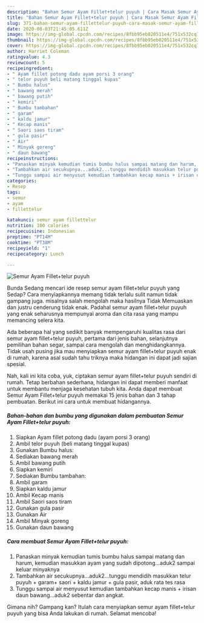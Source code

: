 ```yaml
---
description: "Bahan Semur Ayam Fillet+telur puyuh | Cara Masak Semur Ayam Fillet+telur puyuh Yang Enak Dan Lezat"
title: "Bahan Semur Ayam Fillet+telur puyuh | Cara Masak Semur Ayam Fillet+telur puyuh Yang Enak Dan Lezat"
slug: 371-bahan-semur-ayam-fillettelur-puyuh-cara-masak-semur-ayam-fillettelur-puyuh-yang-enak-dan-lezat
date: 2020-08-03T21:45:05.611Z
image: https://img-global.cpcdn.com/recipes/8fbb95eb020511e4/751x532cq70/semur-ayam-fillettelur-puyuh-foto-resep-utama.jpg
thumbnail: https://img-global.cpcdn.com/recipes/8fbb95eb020511e4/751x532cq70/semur-ayam-fillettelur-puyuh-foto-resep-utama.jpg
cover: https://img-global.cpcdn.com/recipes/8fbb95eb020511e4/751x532cq70/semur-ayam-fillettelur-puyuh-foto-resep-utama.jpg
author: Harriet Coleman
ratingvalue: 4.3
reviewcount: 5
recipeingredient:
- " Ayam fillet potong dadu ayam porsi 3 orang"
- " telor puyuh beli matang tinggal kupas"
- " Bumbu halus"
- " bawang merah"
- " bawang putih"
- " kemiri"
- " Bumbu tambahan"
- " garam"
- " kaldu jamur"
- " Kecap manis"
- " Saori saos tiram"
- " gula pasir"
- " Air"
- " Minyak goreng"
- " daun bawang"
recipeinstructions:
- "Panaskan minyak kemudian tumis bumbu halus sampai matang dan harum, kemudian masukkan ayam yang sudah dipotong...aduk2 sampai keluar minyaknya"
- "Tambahkan air secukupnya...aduk2...tunggu mendidih masukkan telur puyuh + garam+ saori + kaldu jamur + gula pasir, aduk rata tes rasa"
- "Tunggu sampai air menyusut kemudian tambahkan kecap manis + irisan daun bawang...aduk2 sebentar dan angkat."
categories:
- Resep
tags:
- semur
- ayam
- fillettelur

katakunci: semur ayam fillettelur 
nutrition: 100 calories
recipecuisine: Indonesian
preptime: "PT14M"
cooktime: "PT38M"
recipeyield: "1"
recipecategory: Lunch

---
```



![Semur Ayam Fillet+telur puyuh](https://img-global.cpcdn.com/recipes/8fbb95eb020511e4/751x532cq70/semur-ayam-fillettelur-puyuh-foto-resep-utama.jpg)

Bunda Sedang mencari ide resep semur ayam fillet+telur puyuh yang Sedap? Cara menyiapkannya memang tidak terlalu sulit namun tidak gampang juga. misalnya salah mengolah maka hasilnya Tidak Memuaskan dan justru cenderung tidak enak. Padahal semur ayam fillet+telur puyuh yang enak seharusnya mempunyai aroma dan cita rasa yang mampu memancing selera kita.

Ada beberapa hal yang sedikit banyak mempengaruhi kualitas rasa dari semur ayam fillet+telur puyuh, pertama dari jenis bahan, selanjutnya pemilihan bahan segar, sampai cara mengolah dan menghidangkannya. Tidak usah pusing jika mau menyiapkan semur ayam fillet+telur puyuh enak di rumah, karena asal sudah tahu triknya maka hidangan ini dapat jadi sajian spesial.




Nah, kali ini kita coba, yuk, ciptakan semur ayam fillet+telur puyuh sendiri di rumah. Tetap berbahan sederhana, hidangan ini dapat memberi manfaat untuk membantu menjaga kesehatan tubuh kita. Anda dapat membuat Semur Ayam Fillet+telur puyuh memakai 15 jenis bahan dan 3 tahap pembuatan. Berikut ini cara untuk membuat hidangannya.

<!--inarticleads1-->

##### Bahan-bahan dan bumbu yang digunakan dalam pembuatan Semur Ayam Fillet+telur puyuh:

1. Siapkan  Ayam fillet potong dadu (ayam porsi 3 orang)
1. Ambil  telor puyuh (beli matang tinggal kupas)
1. Gunakan  Bumbu halus:
1. Sediakan  bawang merah
1. Ambil  bawang putih
1. Siapkan  kemiri
1. Sediakan  Bumbu tambahan:
1. Ambil  garam
1. Siapkan  kaldu jamur
1. Ambil  Kecap manis
1. Ambil  Saori saos tiram
1. Gunakan  gula pasir
1. Gunakan  Air
1. Ambil  Minyak goreng
1. Gunakan  daun bawang




<!--inarticleads2-->

##### Cara membuat Semur Ayam Fillet+telur puyuh:

1. Panaskan minyak kemudian tumis bumbu halus sampai matang dan harum, kemudian masukkan ayam yang sudah dipotong...aduk2 sampai keluar minyaknya
1. Tambahkan air secukupnya...aduk2...tunggu mendidih masukkan telur puyuh + garam+ saori + kaldu jamur + gula pasir, aduk rata tes rasa
1. Tunggu sampai air menyusut kemudian tambahkan kecap manis + irisan daun bawang...aduk2 sebentar dan angkat.




Gimana nih? Gampang kan? Itulah cara menyiapkan semur ayam fillet+telur puyuh yang bisa Anda lakukan di rumah. Selamat mencoba!

